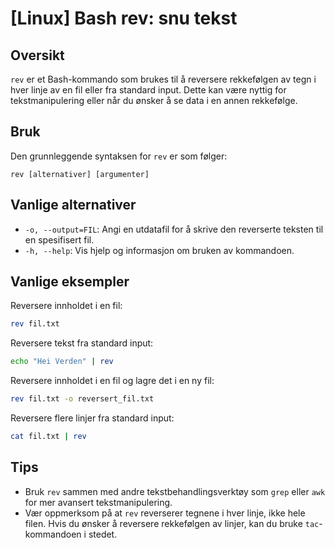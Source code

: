 # [Linux] Bash rev: snu tekst

## Oversikt
`rev` er et Bash-kommando som brukes til å reversere rekkefølgen av tegn i hver linje av en fil eller fra standard input. Dette kan være nyttig for tekstmanipulering eller når du ønsker å se data i en annen rekkefølge.

## Bruk
Den grunnleggende syntaksen for `rev` er som følger:

```
rev [alternativer] [argumenter]
```

## Vanlige alternativer
- `-o, --output=FIL`: Angi en utdatafil for å skrive den reverserte teksten til en spesifisert fil.
- `-h, --help`: Vis hjelp og informasjon om bruken av kommandoen.

## Vanlige eksempler

Reversere innholdet i en fil:
```bash
rev fil.txt
```

Reversere tekst fra standard input:
```bash
echo "Hei Verden" | rev
```

Reversere innholdet i en fil og lagre det i en ny fil:
```bash
rev fil.txt -o reversert_fil.txt
```

Reversere flere linjer fra standard input:
```bash
cat fil.txt | rev
```

## Tips
- Bruk `rev` sammen med andre tekstbehandlingsverktøy som `grep` eller `awk` for mer avansert tekstmanipulering.
- Vær oppmerksom på at `rev` reverserer tegnene i hver linje, ikke hele filen. Hvis du ønsker å reversere rekkefølgen av linjer, kan du bruke `tac`-kommandoen i stedet.